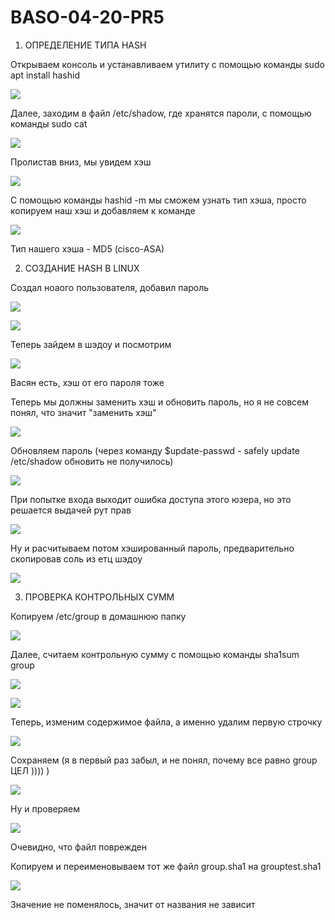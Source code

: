 # BASO-04-20-PR5
1. ОПРЕДЕЛЕНИЕ ТИПА HASH

Открываем консоль и устанавливаем утилиту с помощью команды sudo apt install hashid

<a target="_blank" href="https://radikal.ru"><img src="https://a.radikal.ru/a06/2011/f2/eceb3e22a962.png" /></a>

Далее, заходим в файл /etc/shadow, где хранятся пароли, с помощью команды sudo cat

<a target="_blank" href="https://radikal.ru"><img src="https://a.radikal.ru/a38/2011/ae/4bca84fe4159.png" /></a>

Пролистав вниз, мы увидем хэш

<a target="_blank" href="https://radikal.ru"><img src="https://d.radikal.ru/d34/2011/b9/941b5047e66c.png" /></a>

С помощью команды hashid -m мы сможем узнать тип хэша, просто копируем наш хэш и добавляем к команде

<a target="_blank" href="https://radikal.ru"><img src="https://b.radikal.ru/b21/2011/dd/8f8448ae7fc7.png" /></a>

Тип нашего хэша - MD5 (cisco-ASA)

2. СОЗДАНИЕ HASH В LINUX

Создал ноаого пользователя, добавил пароль

<a target="_blank" href="https://radikal.ru"><img src="https://c.radikal.ru/c14/2011/e0/502767705d3d.png" /></a>

<a target="_blank" href="https://radikal.ru"><img src="https://a.radikal.ru/a26/2011/b4/730460599035.png" /></a>

Теперь зайдем в шэдоу и посмотрим

<a target="_blank" href="https://radikal.ru"><img src="https://a.radikal.ru/a29/2011/77/6e88d4e8fa12.png" /></a>

Васян есть, хэш от его пароля тоже

Теперь мы должны заменить хэш и обновить пароль, но я не совсем понял, что значит "заменить хэш"

<a target="_blank" href="https://radikal.ru"><img src="https://d.radikal.ru/d22/2011/0a/af1b32025f73.png" /></a>

Обновляем пароль (через команду $update-passwd - safely update /etc/shadow обновить не получилось)

<a target="_blank" href="https://radikal.ru"><img src="https://d.radikal.ru/d25/2011/ee/e33b12e8543c.png" /></a>

При попытке входа выходит ошибка доступа этого юзера, но это решается выдачей рут прав

<a target="_blank" href="https://radikal.ru"><img src="https://b.radikal.ru/b34/2011/82/ca7b1b624ac1.png" /></a>

Ну и расчитываем потом хэшированный пароль, предварительно скопировав соль из етц шэдоу

<a target="_blank" href="https://radikal.ru"><img src="https://d.radikal.ru/d28/2011/55/b46743c2a1e9.png" /></a>

3. ПРОВЕРКА КОНТРОЛЬНЫХ СУММ

Копируем /etc/group в домашнюю папку

<a target="_blank" href="https://radikal.ru"><img src="https://a.radikal.ru/a20/2011/eb/7c06c0683b5e.png" /></a>

Далее, считаем контрольную сумму с помощью команды sha1sum group

<a target="_blank" href="https://radikal.ru"><img src="https://a.radikal.ru/a42/2011/7d/80d467aa049f.png" /></a>

<a target="_blank" href="https://radikal.ru"><img src="https://b.radikal.ru/b00/2011/33/f664b88a17e0.png" /></a>

Теперь, изменим содержимое файла, а именно удалим первую строчку

<a target="_blank" href="https://radikal.ru"><img src="https://c.radikal.ru/c00/2011/3b/c847eff8fd2a.png" /></a>

Сохраняем (я в первый раз забыл, и не понял, почему все равно group ЦЕЛ )))) )

<a target="_blank" href="https://radikal.ru"><img src="https://c.radikal.ru/c40/2011/40/686da4ef2184.png" /></a>

Ну и проверяем

<a target="_blank" href="https://radikal.ru"><img src="https://c.radikal.ru/c39/2011/0e/3f003b32df7e.png" /></a>

Очевидно, что файл поврежден

Копируем и переименовываем тот же файл group.sha1 на grouptest.sha1

<a target="_blank" href="https://radikal.ru"><img src="https://a.radikal.ru/a22/2011/c1/4ef91352fbfb.png" /></a>

Значение не поменялось, значит от названия не зависит
